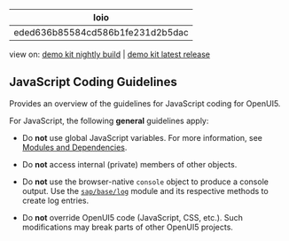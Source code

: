 <!-- loioeded636b85584cd586b1fe231d2b5dac -->

| loio |
| -----|
| eded636b85584cd586b1fe231d2b5dac |

<div id="loio">

view on: [demo kit nightly build](https://sdk.openui5.org/nightly/#/topic/eded636b85584cd586b1fe231d2b5dac) | [demo kit latest release](https://sdk.openui5.org/topic/eded636b85584cd586b1fe231d2b5dac)</div>

## JavaScript Coding Guidelines

Provides an overview of the guidelines for JavaScript coding for OpenUI5.

For JavaScript, the following **general** guidelines apply:

-   Do **not** use global JavaScript variables. For more information, see [Modules and Dependencies](Modules_and_Dependencies_91f23a7.md).

-   Do **not** access internal \(private\) members of other objects.

-   Do **not** use the browser-native `console` object to produce a console output. Use the [`sap/base/log`](https://sdk.openui5.org/api/module:sap/base/Log) module and its respective methods to create log entries.

-   Do **not** override OpenUI5 code \(JavaScript, CSS, etc.\). Such modifications may break parts of other OpenUI5 projects.


